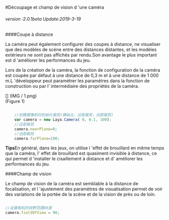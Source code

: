 #Découpage et champ de vision d 'une caméra

###### *version :2.0.1beta   Update:2019-3-19*

####Coupe à distance

La caméra peut également configurer des coupes à distance, ne visualiser que des modèles de scène entre des distances distantes, et les modèles extérieurs ne sont pas affichés par rendu.Son avantage le plus important est d 'améliorer les performances du jeu.

Lors de la création de la caméra, la fonction de configuration de la caméra est coupée par défaut à une distance de 0,3 m et à une distance de 1 000 m.L 'développeur peut paramétrer les paramètres dans la fonction de construction ou par l' intermédiaire des propriétés de la caméra.

[] (IMG / 1.png) <br > (Figure 1)


```typescript

    //创建摄像机时初始化裁剪(横纵比，近距裁剪，远距裁剪)
    var camera = new Laya.Camera( 0, 0.1, 100);
    //近距裁剪
    camera.nearPlane=0;
    //远距裁剪
    camera.farPlane=100;
```


**Tips**En général, dans les jeux, on utilise l 'effet de brouillard en même temps que la caméra, l' effet de brouillard est quasiment invisible à distance, ce qui permet d 'installer le cisaillement à distance et d' améliorer les performances du jeu.

####Champ de vision

Le champ de vision de la caméra est semblable à la distance de focalisation, et l 'ajustement des paramètres de visualisation permet de voir des variations de la portée de la scène et de la vision de près ou de loin.


```typescript

//设置相机的视野范围90度
camera.fieldOfView = 90;
```

